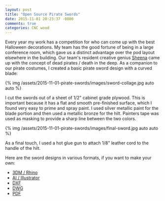 ```yaml
---
layout: post
title: "Open Source Pirate Swords"
date: 2015-11-01 20:23:37 -0800
comments: true
categories: CNC wood
---
```


Every year my work has a competition for who can come up with the best Halloween decorations. My team has the good
fortune of being in a large conference room, which gave us a distinct advantage over the pod layout elsewhere
in the building. Our team's resident creative genius [Sheena](https://twitter.com/SheenaEllenburg) came up with
the concept of dead pirates / death in the deep. As a companion to our pirate costumes, I created a basic
pirate sword design with a curved blade:

{% img /assets/2015-11-01-pirate-swords/images/sword-collage.jpg auto auto %}

I cut the swords out of a sheet of 1/2" cabinet grade plywood. This is important because it has a flat and smooth
pre-finished surface, which I found very easy to prime and spray paint. I used silver metallic paint for the blade
portion and then used a metallic bronze for the hilt. Painters tape was used as masking to provide a sharp line between
the two colors.

{% img /assets/2015-11-01-pirate-swords/images/final-sword.jpg auto auto %}

As a final touch, I used a hot glue gun to attach 1/8" leather cord to the handle of the hilt.

Here are the sword designs in various formats, if you want to make your own:

- [3DM / Rhino](/assets/2015-11-01-pirate-swords/images/sword.3dm)
- [AI / Illustrator](/assets/2015-11-01-pirate-swords/images/sword.ai)
- [DXF](/assets/2015-11-01-pirate-swords/images/sword.dxf)
- [DWG](/assets/2015-11-01-pirate-swords/images/sword.dwg)
- [PDF](/assets/2015-11-01-pirate-swords/images/sword.pdf)